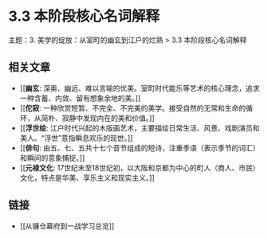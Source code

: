# 3.3 本阶段核心名词解释

主题：3. 美学的绽放：从室町的幽玄到江户的烂熟 > 3.3 本阶段核心名词解释

## 相关文章

- [[**幽玄**: 深奥、幽远、难以言喻的优美。室町时代能乐等艺术的核心理念，追求一种含蓄、内敛、留有想象余地的美。]]
- [[**佗寂**: 一种欣赏短暂、不完全、不完美的美学。接受自然的无常和生命的循环，从简朴、寂静中发现内在的美和价值。]]
- [[**浮世绘**: 江户时代兴起的木版画艺术，主要描绘日常生活、风景、戏剧演员和美人。“浮世”意指瞬息欢乐的现世。]]
- [[**俳句**: 由五、七、五共十七个音节组成的短诗，注重季语（表示季节的词汇）和瞬间的意象捕捉。]]
- [[**元禄文化**: 17世纪末至18世纪初，以大阪和京都为中心的町人（商人、市民）文化，特点是华美、享乐主义和现实主义。]]

## 链接

- [[从镰仓幕府到一战学习总览]]
